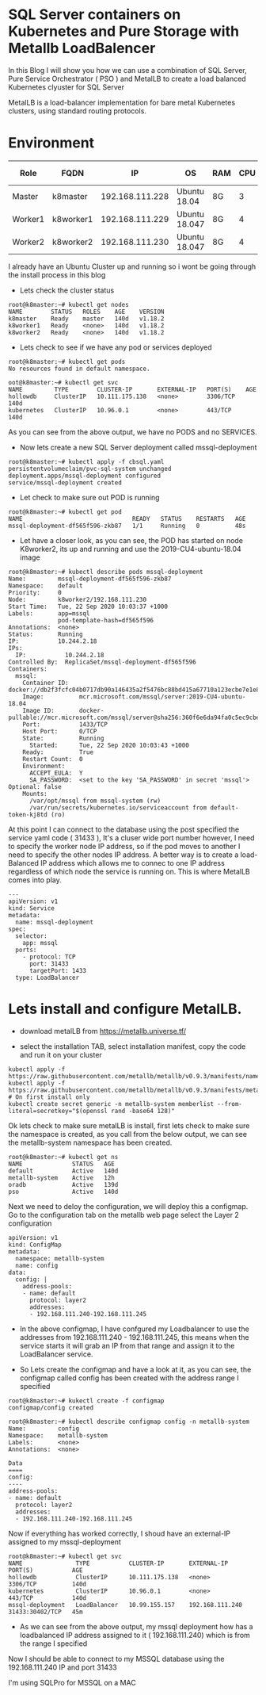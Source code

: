 
# SQL Server containers on Kubernetes and Pure Storage with Metallb LoadBalencer

In this Blog I will show you how we can use a combination of SQL Server, Pure Service Orchestrator ( PSO ) and MetalLB to create a load balanced Kubernetes clyuster
for SQL Server

MetalLB is a load-balancer implementation for bare metal Kubernetes clusters, using standard routing protocols.


# Environment

|Role|FQDN|IP|OS|RAM|CPU|K8 Ver
|----|----|----|----|----|----|---|
|Master|k8master|192.168.111.228|Ubuntu 18.04|8G|3|1.18.2
|Worker1|k8worker1|192.168.111.229|Ubuntu 18.047|8G|4|1.18.2
|Worker2|k8worker2|192.168.111.230|Ubuntu 18.047|8G|4|1.18.2

I already have an Ubuntu Cluster up and running so i wont be going through the install process in this blog

- Lets check the cluster status

```
root@k8master:~# kubectl get nodes
NAME        STATUS   ROLES    AGE    VERSION
k8master    Ready    master   140d   v1.18.2
k8worker1   Ready    <none>   140d   v1.18.2
k8worker2   Ready    <none>   140d   v1.18.2
```

- Lets check to see if we have any pod or services deployed

```
root@k8master:~# kubectl get pods
No resources found in default namespace.

oot@k8master:~# kubectl get svc
NAME         TYPE        CLUSTER-IP       EXTERNAL-IP   PORT(S)    AGE
hollowdb     ClusterIP   10.111.175.138   <none>        3306/TCP   140d
kubernetes   ClusterIP   10.96.0.1        <none>        443/TCP    140d
```

As you can see from the above output, we have no PODS and no SERVICES.

- Now lets create a new SQL Server deployment called mssql-deployment

```
root@k8master:~# kubectl apply -f cbsql.yaml
persistentvolumeclaim/pvc-sql-system unchanged
deployment.apps/mssql-deployment configured
service/mssql-deployment created
```

- Let check to make sure out POD is running

```
root@k8master:~# kubectl get pod
NAME                               READY   STATUS    RESTARTS   AGE
mssql-deployment-df565f596-zkb87   1/1     Running   0          48s
```

- Let have a closer look, as you can see, the POD has started on node K8worker2, its up and running and use the 2019-CU4-ubuntu-18.04 image

```
root@k8master:~# kubectl describe pods mssql-deployment
Name:         mssql-deployment-df565f596-zkb87
Namespace:    default
Priority:     0
Node:         k8worker2/192.168.111.230
Start Time:   Tue, 22 Sep 2020 10:03:37 +1000
Labels:       app=mssql
              pod-template-hash=df565f596
Annotations:  <none>
Status:       Running
IP:           10.244.2.18
IPs:
  IP:           10.244.2.18
Controlled By:  ReplicaSet/mssql-deployment-df565f596
Containers:
  mssql:
    Container ID:   docker://db2f3fcfc04b0717db90a146435a2f5476bc88bd415a67710a123ecbe7e1e80e
    Image:          mcr.microsoft.com/mssql/server:2019-CU4-ubuntu-18.04
    Image ID:       docker-pullable://mcr.microsoft.com/mssql/server@sha256:360f6e6da94fa0c5ec9cbe6e391f411b8d6e26826fe57a39a70a2e9f745afd82
    Port:           1433/TCP
    Host Port:      0/TCP
    State:          Running
      Started:      Tue, 22 Sep 2020 10:03:43 +1000
    Ready:          True
    Restart Count:  0
    Environment:
      ACCEPT_EULA:  Y
      SA_PASSWORD:  <set to the key 'SA_PASSWORD' in secret 'mssql'>  Optional: false
    Mounts:
      /var/opt/mssql from mssql-system (rw)
      /var/run/secrets/kubernetes.io/serviceaccount from default-token-kj8td (ro)

```

At this point I can connect to the database using the post specified the service yaml code ( 31433 ), It's a cluser wide port number however, I need to specify
the worker node IP address, so if the pod moves to another I need to specify the other nodes IP address. A better way is to create a load-Balanced IP address which allows me to connec to one IP address regardless of which node the service is running on. This is where MetalLB comes into play.
```
---
apiVersion: v1
kind: Service
metadata:
  name: mssql-deployment
spec:
  selector:
    app: mssql
  ports:
    - protocol: TCP
      port: 31433
      targetPort: 1433
  type: LoadBalancer
 ```
 
 # Lets install and configure MetalLB.
 
 - download metalLB from https://metallb.universe.tf/
 
 - select the installation TAB, select installation manifest, copy the code and run it on your cluster
 ```
 kubectl apply -f https://raw.githubusercontent.com/metallb/metallb/v0.9.3/manifests/namespace.yaml
kubectl apply -f https://raw.githubusercontent.com/metallb/metallb/v0.9.3/manifests/metallb.yaml
# On first install only
kubectl create secret generic -n metallb-system memberlist --from-literal=secretkey="$(openssl rand -base64 128)"

```

Ok lets check to make sure metalLB is install, first lets check to make sure the namespace is created, as you call from the below output, we can see
the metallb-system namespace has been created.

```
root@k8master:~# kubectl get ns
NAME              STATUS   AGE
default           Active   140d
metallb-system    Active   12h
oradb             Active   139d
pso               Active   140d
```

Next we need to deloy the configuration, we will deploy this a configmap. Go to the configuration tab on the metallb web page
select the Layer 2 configuration
```
apiVersion: v1
kind: ConfigMap
metadata:
  namespace: metallb-system
  name: config
data:
  config: |
    address-pools:
    - name: default
      protocol: layer2
      addresses:
      - 192.168.111.240-192.168.111.245
```

- In the above configmap, I have confgured my Loadbalancer to use the addresses from 192.168.111.240 - 192.168.111.245, this means when the service starts
it will grab an IP from that range and assign it to the LoadBalancer service.

- So Lets create the configmap and have a look at it, as you can see, the configmap called config has been created with the address range I specified

```
root@k8master:~# kukectl create -f configmap
configmap/config created

root@k8master:~# kubectl describe configmap config -n metallb-system
Name:         config
Namespace:    metallb-system
Labels:       <none>
Annotations:  <none>

Data
====
config:
----
address-pools:
- name: default
  protocol: layer2
  addresses:
  - 192.168.111.240-192.168.111.245
```

Now if everything has worked correctly, I shoud have an external-IP assigned to my mssql-deployment
```
root@k8master:~# kubectl get svc
NAME               TYPE           CLUSTER-IP       EXTERNAL-IP       PORT(S)           AGE
hollowdb           ClusterIP      10.111.175.138   <none>            3306/TCP          140d
kubernetes         ClusterIP      10.96.0.1        <none>            443/TCP           140d
mssql-deployment   LoadBalancer   10.99.155.157    192.168.111.240   31433:30402/TCP   45m
```
- As we can see from the above output, my mssql deployment how has a loadbalanced IP address assigned to it ( 192.168.111.240) which is from the range I specified

Now I should be able to connect to my MSSQL database using the 192.168.111.240 IP and port 31433

I'm using SQLPro for MSSQL on a MAC




